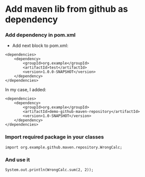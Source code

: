 # Add maven lib from github as dependency

### Add dependency in pom.xml
* Add next block to pom.xml:
```
<dependencies>
    <dependency>
        <groupId>org.example</groupId>
        <artifactId>test</artifactId>
        <version>1.0.0-SNAPSHOT</version>
    </dependency>
</dependencies>
```
In my case, I added:
```
<dependencies>
    <dependency>
        <groupId>org.example</groupId>
        <artifactId>demo-github-maven-repository</artifactId>
        <version>1.0-SNAPSHOT</version>
    </dependency>
</dependencies>
```

### Import required package in your classes

```
import org.example.github.maven.repository.WrongCalc;
```

### And use it
```
System.out.println(WrongCalc.sum(2, 2));
```


